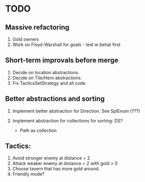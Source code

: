 # TODO

## Massive refactoring

1. Gold owners
1. Work on Floyd-Warshall for goals - test w behat first
   


## Short-term improvals before merge
1. Decide on location abstractions.
1. Decide on Tile/Hero abstractions.
1. Fix TacticsSetStrategy and all code.

## Better abstractions and sorting

1. Implement better abstraction for Direction. See SplEnum (???)

1. Implement abstraction for collections for sorting: DS?
    * Path as collection

## Tactics:

1. Avoid stronger enemy at distance = 2
1. Attack weaker enemy at distance = 2 with gold > 0
2. Choose tavern that has more gold around.
3. Friendly mode?
